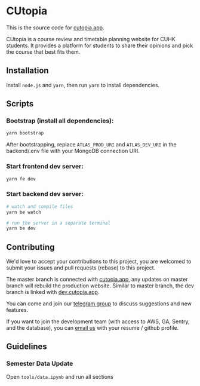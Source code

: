 # CUtopia
This is the source code for [cutopia.app](cutopia.app).

CUtopia is a course review and timetable planning website for CUHK students. It provides a platform for students to share their opinions and pick the course that best fits them.

## Installation

Install `node.js` and `yarn`, then run `yarn` to install dependencies.

## Scripts

### Bootstrap (install all dependencies):

```bash
yarn bootstrap
```

After bootstrapping, replace `ATLAS_PROD_URI` and `ATLAS_DEV_URI` in the backend/.env file with your MongoDB connection URI.

### Start frontend dev server:

```bash
yarn fe dev
```

### Start backend dev server:

```bash
# watch and compile files
yarn be watch

# run the server in a separate terminal
yarn be dev
```

## Contributing

We'd love to accept your contributions to this project, you are welcomed to submit your issues and pull requests (rebase) to this project.

The master branch is connected with [cutopia.app](cutopia.app), any updates on master branch will rebuild the production website. Similar to master branch, the dev branch is linked with [dev.cutopia.app](dev.cutopia.app).

You can come and join our [telegram group](https://t.me/+Al8YBqRRLxg1Yzll) to discuss suggestions and new features.

If you want to join the development team (with access to AWS, GA, Sentry, and the database), you can [email us](mailto::cutopia.app@gmail.com) with your resume / github profile.

## Guidelines

### Semester Data Update

Open `tools/data.ipynb` and run all sections
